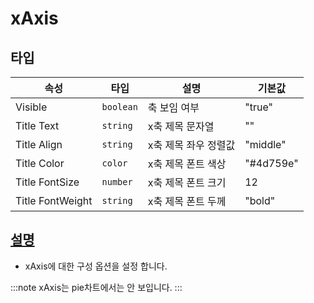 # xAxis

## 타입
| 속성 | 타입 | 설명 | 기본값 | 
| -- | -- | -- | -- |
| Visible | `boolean` | 축 보임 여부 | "true" |
| Title Text | `string` | x축 제목 문자열| "" | 
| Title Align | `string` | 	x축 제목 좌우 정렬값 | "middle" |
| Title Color | `color` | x축 제목 폰트 색상 | "#4d759e" | 
| Title FontSize | `number` | x축 제목 폰트 크기 | 12 |
| Title FontWeight | `string` | x축 제목 폰트 두께 | "bold"|

## [설명](https://docs.ibsheet.com/ibchart/v1/manual/#docs/props/xAxis/aaxAxis)
- xAxis에 대한 구성 옵션을 설정 합니다.

:::note
xAxis는 pie차트에서는 안 보입니다.
:::